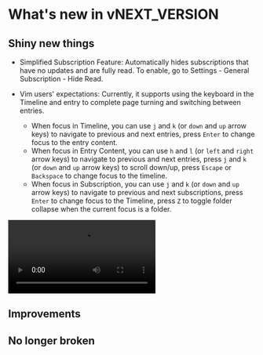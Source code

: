 # What's new in vNEXT_VERSION

## Shiny new things

- Simplified Subscription Feature: Automatically hides subscriptions that have no updates and are fully read. To enable, go to Settings - General Subscription - Hide Read.
- Vim users' expectations: Currently, it supports using the keyboard in the Timeline and entry to complete page turning and switching between entries.

  - When focus in Timeline, you can use `j` and `k` (or `down` and `up` arrow keys) to navigate to previous and next entries, press `Enter` to change focus to the entry content.
  - When focus in Entry Content, you can use `h` and `l` (or `left` and `right` arrow keys) to navigate to previous and next entries, press `j` and `k` (or `down` and `up` arrow keys) to scroll down/up, press `Escape` or `Backspace` to change focus to the timeline.
  - When focus in Subscription, you can use `j` and `k` (or `down` and `up` arrow keys) to navigate to previous and next subscriptions, press `Enter` to change focus to the Timeline, press `Z` to toggle folder collapse when the current focus is a folder.

![Vim-like navigation](https://github.com/RSSNext/assets/raw/refs/heads/main/vim-navigation.mp4?ratio=1.833)

## Improvements

## No longer broken
